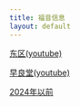 ```yaml
---
title: 福音信息
layout: default
---
```


[东区(youtube)](https://www.youtube.com/channel/UCGDP2iDdpRma1d3beQ6gwLg)

[早良堂(youtube)](https://www.youtube.com/channel/UCspBMu8-phxUqdL-9Qiq8NA)

[2024年以前](https://fukuokachinesechurch.github.io/sermons/old)